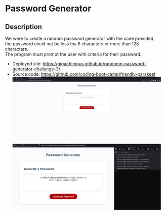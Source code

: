 # Password Generator

## Description
We were to create a random password generator with the code provided, the password could not be less tha 8 characters or more than 128 characters.  
The program must prompt the user with criteria for their password.
* Deployed site: https://gigachimpus.github.io/randomn-password-generator-challenge-3/
* Source code: https://github.com/coding-boot-camp/friendly-parakeet
![Before password generation](https://github.com/GigaChimpus/randomn-password-generator-challenge-3/blob/main/Images/C3.PNG)
![post password generation](https://github.com/GigaChimpus/randomn-password-generator-challenge-3/blob/main/Images/c32.PNG)
